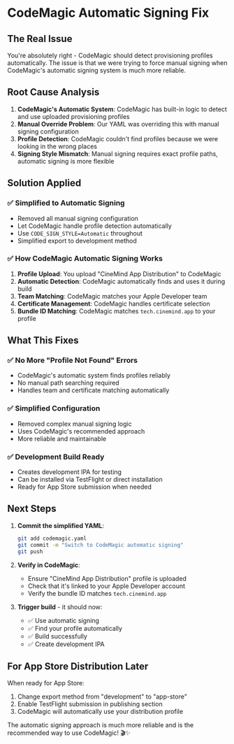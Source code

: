 # CodeMagic Automatic Signing Fix

## The Real Issue

You're absolutely right - CodeMagic should detect provisioning profiles automatically. The issue is that we were trying to force manual signing when CodeMagic's automatic signing system is much more reliable.

## Root Cause Analysis

1. **CodeMagic's Automatic System**: CodeMagic has built-in logic to detect and use uploaded provisioning profiles
2. **Manual Override Problem**: Our YAML was overriding this with manual signing configuration
3. **Profile Detection**: CodeMagic couldn't find profiles because we were looking in the wrong places
4. **Signing Style Mismatch**: Manual signing requires exact profile paths, automatic signing is more flexible

## Solution Applied

### ✅ Simplified to Automatic Signing
- Removed all manual signing configuration
- Let CodeMagic handle profile detection automatically
- Use `CODE_SIGN_STYLE=Automatic` throughout
- Simplified export to development method

### ✅ How CodeMagic Automatic Signing Works
1. **Profile Upload**: You upload "CineMind App Distribution" to CodeMagic
2. **Automatic Detection**: CodeMagic automatically finds and uses it during build
3. **Team Matching**: CodeMagic matches your Apple Developer team
4. **Certificate Management**: CodeMagic handles certificate selection
5. **Bundle ID Matching**: CodeMagic matches `tech.cinemind.app` to your profile

## What This Fixes

### ✅ No More "Profile Not Found" Errors
- CodeMagic's automatic system finds profiles reliably
- No manual path searching required
- Handles team and certificate matching automatically

### ✅ Simplified Configuration
- Removed complex manual signing logic
- Uses CodeMagic's recommended approach
- More reliable and maintainable

### ✅ Development Build Ready
- Creates development IPA for testing
- Can be installed via TestFlight or direct installation
- Ready for App Store submission when needed

## Next Steps

1. **Commit the simplified YAML**:
   ```bash
   git add codemagic.yaml
   git commit -m "Switch to CodeMagic automatic signing"
   git push
   ```

2. **Verify in CodeMagic**:
   - Ensure "CineMind App Distribution" profile is uploaded
   - Check that it's linked to your Apple Developer account
   - Verify the bundle ID matches `tech.cinemind.app`

3. **Trigger build** - it should now:
   - ✅ Use automatic signing
   - ✅ Find your profile automatically
   - ✅ Build successfully
   - ✅ Create development IPA

## For App Store Distribution Later

When ready for App Store:
1. Change export method from "development" to "app-store"
2. Enable TestFlight submission in publishing section
3. CodeMagic will automatically use your distribution profile

The automatic signing approach is much more reliable and is the recommended way to use CodeMagic! 🎬✨
